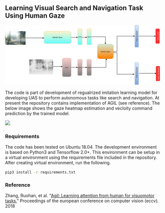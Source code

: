 ## Learning Visual Search and Navigation Task Using Human Gaze

<img src="misc/aril.png" width="600">


The code is part of development of regualrized imitation learning model for developing UAS to perform autonomous tasks like search and navigation. At present the repository contains implementation of AGIL (see reference). The below image shows the gaze heatmap estimation and vecloity command prediction by the trained model.


<img src="misc/aril.gif" width="600">

### Requirements

The code has been tested on Ubuntu 18.04. The development environment is based on Python3 and Tensorflow 2.0+. This environment can be setup in a virtual environment using the requirements file included in the repository. After creating virtual environment, run the following. 
```bash
pip3 install -r requirements.txt
```

### Reference
Zhang, Ruohan, et al. "[Agil: Learning attention from human for visuomotor tasks.](https://openaccess.thecvf.com/content_ECCV_2018/html/Ruohan_Zhang_AGIL_Learning_Attention_ECCV_2018_paper.html)" Proceedings of the european conference on computer vision (eccv). 2018
